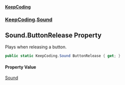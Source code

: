 #### [KeepCoding](index.md 'index')
### [KeepCoding](KeepCoding.md 'KeepCoding').[Sound](Sound.md 'KeepCoding.Sound')
## Sound.ButtonRelease Property
Plays when releasing a button.  
```csharp
public static KeepCoding.Sound ButtonRelease { get; }
```
#### Property Value
[Sound](Sound.md 'KeepCoding.Sound')
